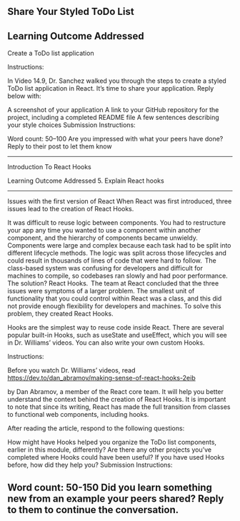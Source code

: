 Share Your Styled ToDo List
-----------------------------------

Learning Outcome Addressed
-----------------------------
Create a ToDo list application

Instructions:

In Video 14.9, Dr. Sanchez walked you through the steps to create a styled ToDo list application in React. It’s time to share your application. Reply below with: 

A screenshot of your application
A link to your GitHub repository for the project, including a completed README file
A few sentences describing your style choices
Submission Instructions:

 

Word count: 50–100
Are you impressed with what your peers have done? Reply to their post to let them know

-----------------------------------

Introduction To React Hooks

Learning Outcome Addressed
  5. Explain React hooks

----------------------------------

Issues with the first version of React
When React was first introduced, three issues lead to the creation of React Hooks.  

It was difficult to reuse logic between components. You had to restructure your app any time you wanted to use a component within another component, and the hierarchy of components became unwieldy. 
Components were large and complex because each task had to be split into different lifecycle methods. The logic was split across those lifecycles and could result in thousands of lines of code that were hard to follow.  
The class-based system was confusing for developers and difficult for machines to compile, so codebases ran slowly and had poor performance.  
The solution? React Hooks.  
The team at React concluded that the three issues were symptoms of a larger problem. The smallest unit of functionality that you could control within React was a class, and this did not provide enough flexibility for developers and machines. To solve this problem, they created React Hooks. 

Hooks are the simplest way to reuse code inside React. There are several popular built-in Hooks, such as useState and useEffect, which you will see in Dr. Williams’ videos. You can also write your own custom Hooks. 

Instructions:

 

Before you watch Dr. Williams’ videos, read  https://dev.to/dan_abramov/making-sense-of-react-hooks-2eib

by Dan Abramov, a member of the React core team. It will help you better understand the context behind the creation of React Hooks.  It is important to note that since its writing, React has made the full transition from classes to functional web components, including hooks.

After reading the article, respond to the following questions: 

How might have Hooks helped you organize the ToDo list components, earlier in this module, differently? 
Are there any other projects you’ve completed where Hooks could have been useful? 
If you have used Hooks before, how did they help you?
Submission Instructions:

 

Word count: 50-150
Did you learn something new from an example your peers shared? Reply to them to continue the conversation.
---------------------------------------------


